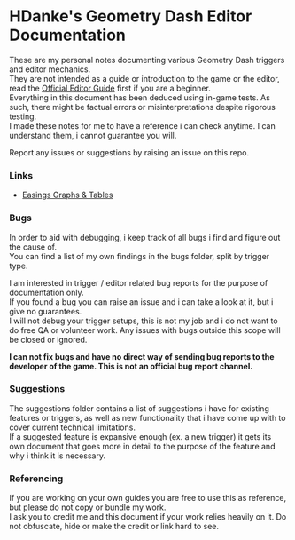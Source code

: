 # HDanke's Geometry Dash Editor Documentation

These are my personal notes documenting various Geometry Dash triggers and editor mechanics.  
They are not intended as a guide or introduction to the game or the editor, read the [Official Editor Guide](https://www.robtopgames.com/files/GDEditor.pdf) first if you are a beginner.  
Everything in this document has been deduced using in-game tests. As such, there might be factual errors or misinterpretations despite rigorous testing.  
I made these notes for me to have a reference i can check anytime. I can understand them, i cannot guarantee you will.

Report any issues or suggestions by raising an issue on this repo.

### Links
* [Easings Graphs & Tables](https://docs.google.com/spreadsheets/d/e/2PACX-1vRD8SRDrZWaDEqowrnnqCgJnp3mU2FC5mah8tCFuZOFX1KUnR1DrZNIfBwvmAdaO62NDBcMU4CV2e-p/pubhtml)

### Bugs

In order to aid with debugging, i keep track of all bugs i find and figure out the cause of.  
You can find a list of my own findings in the bugs folder, split by trigger type.

I am interested in trigger / editor related bug reports for the purpose of documentation only.  
If you found a bug you can raise an issue and i can take a look at it, but i give no guarantees.  
I will not debug your trigger setups, this is not my job and i do not want to do free QA or volunteer work.
Any issues with bugs outside this scope will be closed or ignored.

**I can not fix bugs and have no direct way of sending bug reports to the developer of the game. This is not an official bug report channel.**

### Suggestions

The suggestions folder contains a list of suggestions i have for existing features or triggers, as well as new functionality that i have come up with to cover current technical limitations.  
If a suggested feature is expansive enough (ex. a new trigger) it gets its own document that goes more in detail to the purpose of the feature and why i think it is necessary.

### Referencing 

If you are working on your own guides you are free to use this as reference, but please do not copy or bundle my work.  
I ask you to credit me and this document if your work relies heavily on it. Do not obfuscate, hide or make the credit or link hard to see.

